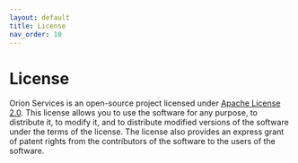 ```yaml
---
layout: default
title: License
nav_order: 10
---
```


# License

Orion Services is an open-source project licensed under
[Apache License 2.0](https://www.apache.org/licenses/LICENSE-2.0). This license
allows you to use the software for any purpose, to distribute it, to modify it,
and to distribute modified versions of the software under the terms of the
license. The license also provides an express grant of patent rights from the
contributors of the software to the users of the software.

